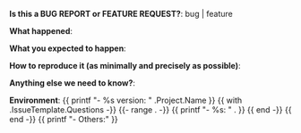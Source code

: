 <!--
This form is for bug reports and feature requests ONLY!  
If you're looking for help check out [our support guidelines](/SUPPORT.md)
{{- with .SupportLinks.Troubleshooting -}}
  {{- printf " and the [troubleshooting guide](%s)." . -}}
{{ else }}
  {{- printf "." -}}
{{ end }}
-->
**Is this a BUG REPORT or FEATURE REQUEST?**:
bug | feature

**What happened**:

**What you expected to happen**:

**How to reproduce it (as minimally and precisely as possible)**:

**Anything else we need to know?**:

**Environment**:
{{ printf "- %s version:  " .Project.Name }}
{{ with .IssueTemplate.Questions -}}
{{- range . -}}
  {{ printf "- %s:  " . }}
{{ end -}}
{{ end -}}
{{ printf "- Others:" }}
